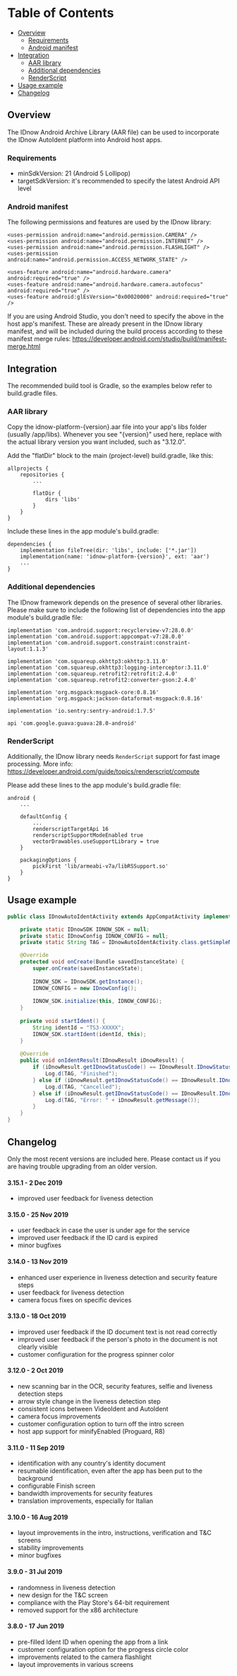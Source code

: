 # Table of Contents

- [Overview](#overview)
  - [Requirements](#requirements)
  - [Android manifest](#android-manifest)
- [Integration](#integration)
  - [AAR library](#aar-library)
  - [Additional dependencies](#additional-dependencies)
  - [RenderScript](#renderscript)
- [Usage example](#usage-example)
- [Changelog](#changelog)

## Overview

The IDnow Android Archive Library (AAR file) can be used to incorporate the IDnow AutoIdent platform into Android host apps.

### Requirements

- minSdkVersion: 21 (Android 5 Lollipop)
- targetSdkVersion: it's recommended to specify the latest Android API level

### Android manifest

The following permissions and features are used by the IDnow library:

```
<uses-permission android:name="android.permission.CAMERA" />
<uses-permission android:name="android.permission.INTERNET" />
<uses-permission android:name="android.permission.FLASHLIGHT" />
<uses-permission android:name="android.permission.ACCESS_NETWORK_STATE" />

<uses-feature android:name="android.hardware.camera" android:required="true" />
<uses-feature android:name="android.hardware.camera.autofocus" android:required="true" />
<uses-feature android:glEsVersion="0x00020000" android:required="true" />
```

If you are using Android Studio, you don't need to specify the above in the host app's manifest. These are already present in the IDnow library manifest, and will be included during the build process according to these manifest merge rules: https://developer.android.com/studio/build/manifest-merge.html

## Integration

The recommended build tool is Gradle, so the examples below refer to build.gradle files.

### AAR library

Copy the idnow-platform-{version}.aar file into your app's libs folder (usually /app/libs). Whenever you see "{version}" used here, replace with the actual library version you want included, such as "3.12.0".

Add the "flatDir" block to the main (project-level) build.gradle, like this:

```
allprojects {
    repositories {
        ...

        flatDir {
            dirs 'libs'
        }
    }
}
```

Include these lines in the app module's build.gradle:

```
dependencies {
    implementation fileTree(dir: 'libs', include: ['*.jar'])
    implementation(name: 'idnow-platform-{version}', ext: 'aar')
    ...
}
```

### Additional dependencies

The IDnow framework depends on the presence of several other libraries. Please make sure to include the following list of dependencies into the app module's build.gradle file:

```
implementation 'com.android.support:recyclerview-v7:28.0.0'
implementation 'com.android.support:appcompat-v7:28.0.0'
implementation 'com.android.support.constraint:constraint-layout:1.1.3'

implementation 'com.squareup.okhttp3:okhttp:3.11.0'
implementation 'com.squareup.okhttp3:logging-interceptor:3.11.0'
implementation 'com.squareup.retrofit2:retrofit:2.4.0'
implementation 'com.squareup.retrofit2:converter-gson:2.4.0'

implementation 'org.msgpack:msgpack-core:0.8.16'
implementation 'org.msgpack:jackson-dataformat-msgpack:0.8.16'

implementation 'io.sentry:sentry-android:1.7.5'

api 'com.google.guava:guava:28.0-android'
```

### RenderScript

Additionally, the IDnow library needs `RenderScript` support for fast image processing. More info: https://developer.android.com/guide/topics/renderscript/compute

Please add these lines to the app module's build.gradle file:

```
android {
    ...

    defaultConfig {
        ...
        renderscriptTargetApi 16
        renderscriptSupportModeEnabled true
        vectorDrawables.useSupportLibrary = true
    }

    packagingOptions {
        pickFirst 'lib/armeabi-v7a/libRSSupport.so'
    }    
}

```

## Usage example

```Java
public class IDnowAutoIdentActivity extends AppCompatActivity implements IDnowSDK.IDnowResultListener {

    private static IDnowSDK IDNOW_SDK = null;
    private static IDnowConfig IDNOW_CONFIG = null;
    private static String TAG = IDnowAutoIdentActivity.class.getSimpleName();

    @Override
    protected void onCreate(Bundle savedInstanceState) {
        super.onCreate(savedInstanceState);
    
        IDNOW_SDK = IDnowSDK.getInstance();
        IDNOW_CONFIG = new IDnowConfig();
    
        IDNOW_SDK.initialize(this, IDNOW_CONFIG);
    }
    
    private void startIdent() {
        String identId = "TS3-XXXXX";
        IDNOW_SDK.startIdent(identId, this);
    }
    
    @Override
    public void onIdentResult(IDnowResult iDnowResult) {
        if (iDnowResult.getIDnowStatusCode() == IDnowResult.IDnowStatusCode.FINISHED) {
            Log.d(TAG, "Finished");
        } else if (iDnowResult.getIDnowStatusCode() == IDnowResult.IDnowStatusCode.CANCELLED) {
            Log.d(TAG, "Cancelled");
        } else if (iDnowResult.getIDnowStatusCode() == IDnowResult.IDnowStatusCode.ERROR) {
            Log.d(TAG, "Error: " + iDnowResult.getMessage());
        }
    }
}
```

## Changelog

Only the most recent versions are included here. Please contact us if you are having trouble upgrading from an older version.

#### 3.15.1 - 2 Dec 2019
- improved user feedback for liveness detection

#### 3.15.0 - 25 Nov 2019
- user feedback in case the user is under age for the service
- improved user feedback if the ID card is expired
- minor bugfixes

#### 3.14.0 - 13 Nov 2019
- enhanced user experience in liveness detection and security feature steps
- user feedback for liveness detection
- camera focus fixes on specific devices

#### 3.13.0 - 18 Oct 2019
- improved user feedback if the ID document text is not read correctly
- improved user feedback if the person's photo in the document is not clearly visible
- customer configuration for the progress spinner color

#### 3.12.0 - 2 Oct 2019
- new scanning bar in the OCR, security features, selfie and liveness detection steps
- arrow style change in the liveness detection step
- consistent icons between VideoIdent and AutoIdent
- camera focus improvements
- customer configuration option to turn off the intro screen
- host app support for minifyEnabled (Proguard, R8)

#### 3.11.0 - 11 Sep 2019
- identification with any country's identity document
- resumable identification, even after the app has been put to the background
- configurable Finish screen
- bandwidth improvements for security features
- translation improvements, especially for Italian

#### 3.10.0 - 16 Aug 2019
- layout improvements in the intro, instructions, verification and T&C screens
- stability improvements
- minor bugfixes

#### 3.9.0 - 31 Jul 2019
- randomness in liveness detection
- new design for the T&C screen
- compliance with the Play Store's 64-bit requirement
- removed support for the x86 architecture

#### 3.8.0 - 17 Jun 2019
- pre-filled Ident ID when opening the app from a link
- customer configuration option for the progress circle color
- improvements related to the camera flashlight
- layout improvements in various screens
